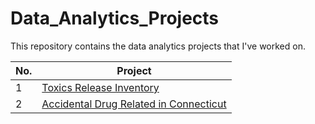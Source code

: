 # Data_Analytics_Projects

This repository contains the data analytics projects that I've worked on.

| No. | Project|
|-------|------------------------|
|1| [Toxics Release Inventory](https://github.com/abrhame12/portfolio_projects/tree/main/Toxic_Releases_Inventory)|
|2| [Accidental Drug Related in Connecticut](https://github.com/abrhame12/portfolio_projects/tree/main/Accidental_overdoses_in_Conneticut)|
